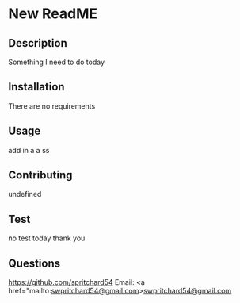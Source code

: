# New ReadME 
## Description 
 Something I need to do today 
## Installation 
 There are no requirements 
## Usage 
 add in a a ss 
## Contributing 
 undefined 
## Test 
 no test today thank you 
## Questions 
 https://github.com/spritchard54 
 Email: <a href="mailto:swpritchard54@gmail.com>swpritchard54@gmail.com</a>